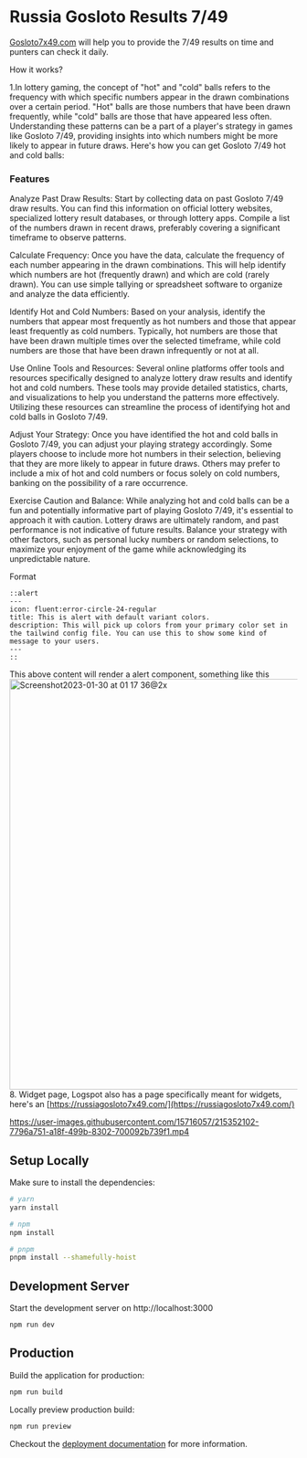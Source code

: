 # Russia Gosloto Results 7/49

[Gosloto7x49.com](https://russiagosloto7x49.com/) will help you to provide the 7/49 results on time and punters can check it daily. 

How it works?

1.In lottery gaming, the concept of "hot" and "cold" balls refers to the frequency with which specific numbers appear in the drawn 
combinations over a certain period. "Hot" balls are those numbers that have been drawn frequently, while "cold" balls are those that 
have appeared less often. Understanding these patterns can be a part of a player's strategy in games like Gosloto 7/49, providing 
insights into which numbers might be more likely to appear in future draws. Here's how you can get Gosloto 7/49 hot and cold balls:

### Features
Analyze Past Draw Results: Start by collecting data on past Gosloto 7/49 draw results. You can find this information on official 
lottery websites, specialized lottery result databases, or through lottery apps. Compile a list of the numbers drawn in recent draws, 
preferably covering a significant timeframe to observe patterns.

Calculate Frequency: Once you have the data, calculate the frequency of each number appearing in the drawn combinations. This will 
help identify which numbers are hot (frequently drawn) and which are cold (rarely drawn). You can use simple tallying or spreadsheet 
software to organize and analyze the data efficiently.

Identify Hot and Cold Numbers: Based on your analysis, identify the numbers that appear most frequently as hot numbers and those that 
appear least frequently as cold numbers. Typically, hot numbers are those that have been drawn multiple times over the selected timeframe, 
while cold numbers are those that have been drawn infrequently or not at all.

Use Online Tools and Resources: Several online platforms offer tools and resources specifically designed to analyze lottery draw results and 
identify hot and cold numbers. These tools may provide detailed statistics, charts, and visualizations to help you understand the patterns 
more effectively. Utilizing these resources can streamline the process of identifying hot and cold balls in Gosloto 7/49.

Adjust Your Strategy: Once you have identified the hot and cold balls in Gosloto 7/49, you can adjust your playing strategy accordingly. Some 
players choose to include more hot numbers in their selection, believing that they are more likely to appear in future draws. Others may prefer 
to include a mix of hot and cold numbers or focus solely on cold numbers, banking on the possibility of a rare occurrence.

Exercise Caution and Balance: While analyzing hot and cold balls can be a fun and potentially informative part of playing Gosloto 7/49, it's 
essential to approach it with caution. Lottery draws are ultimately random, and past performance is not indicative of future results. Balance your 
strategy with other factors, such as personal lucky numbers or random selections, to maximize your enjoyment of the game while acknowledging 
its unpredictable nature.

Format
```
::alert
---
icon: fluent:error-circle-24-regular
title: This is alert with default variant colors.
description: This will pick up colors from your primary color set in the tailwind config file. You can use this to show some kind of message to your users.
---
::
```
This above content will render a alert component, something like this
<img width="719" alt="Screenshot2023-01-30 at 01 17 36@2x" src="https://user-images.githubusercontent.com/15716057/215352019-66f4fb5f-1c2b-4ea0-a596-671aa9a99b51.png">
8. Widget page, Logspot also has a page specifically meant for widgets, here's an [https://russiagosloto7x49.com/](https://russiagosloto7x49.com/)


https://user-images.githubusercontent.com/15716057/215352102-7796a751-a18f-499b-8302-700092b739f1.mp4

## Setup Locally

Make sure to install the dependencies:

```bash
# yarn
yarn install

# npm
npm install

# pnpm
pnpm install --shamefully-hoist
```

## Development Server

Start the development server on http://localhost:3000

```bash
npm run dev
```

## Production

Build the application for production:

```bash
npm run build
```

Locally preview production build:

```bash
npm run preview
```

Checkout the [deployment documentation](https://v3.nuxtjs.org/guide/deploy/presets) for more information.
